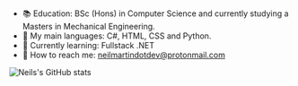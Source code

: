 - :books:  Education: BSc (Hons) in Computer Science and currently studying a Masters in Mechanical Engineering.
- :speech_balloon: My main languages: C#, HTML, CSS and Python.
- :seedling: Currently learning: Fullstack .NET
- :calling: How to reach me: neilmartindotdev@protonmail.com

![Neils's GitHub stats](https://github-readme-stats.vercel.app/api?username=neilmartindev&show_icons=true&theme=react)
